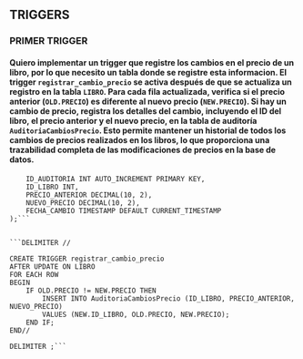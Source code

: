 
## TRIGGERS

### PRIMER TRIGGER
#### Quiero implementar un trigger que registre los cambios en el precio de un libro, por lo que necesito un tabla donde se registre esta informacion.  El trigger `registrar_cambio_precio` se activa después de que se actualiza un registro en la tabla `LIBRO`. Para cada fila actualizada, verifica si el precio anterior (`OLD.PRECIO`) es diferente al nuevo precio (`NEW.PRECIO`). Si hay un cambio de precio, registra los detalles del cambio, incluyendo el ID del libro, el precio anterior y el nuevo precio, en la tabla de auditoría `AuditoriaCambiosPrecio`. Esto permite mantener un historial de todos los cambios de precios realizados en los libros, lo que proporciona una trazabilidad completa de las modificaciones de precios en la base de datos.


```CREATE TABLE AuditoriaCambiosPrecio (
    ID_AUDITORIA INT AUTO_INCREMENT PRIMARY KEY,
    ID_LIBRO INT,
    PRECIO_ANTERIOR DECIMAL(10, 2),
    NUEVO_PRECIO DECIMAL(10, 2),
    FECHA_CAMBIO TIMESTAMP DEFAULT CURRENT_TIMESTAMP
);```


```DELIMITER //

CREATE TRIGGER registrar_cambio_precio
AFTER UPDATE ON LIBRO
FOR EACH ROW
BEGIN
    IF OLD.PRECIO != NEW.PRECIO THEN
        INSERT INTO AuditoriaCambiosPrecio (ID_LIBRO, PRECIO_ANTERIOR, NUEVO_PRECIO)
        VALUES (NEW.ID_LIBRO, OLD.PRECIO, NEW.PRECIO);
    END IF;
END//

DELIMITER ;```

